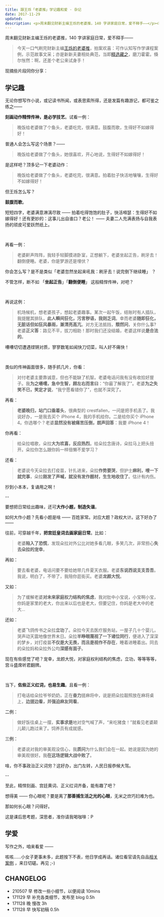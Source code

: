 ```yaml
---
title: 跟王烁「老婆推」学记趣和爱 · 杂记
date: 2017-11-29
updated: 
description: <p>周末翻见财新主编王烁的老婆推，140 字讲家庭日常，爱不释手——</p><blockquote><p>今天一口气刷完财新主编<a href="http://blog.sina.com.cn/s/articlelist_1640307671_0_1.html" target="_blank" rel="noopener">王烁的老婆推</a>，拍案欢喜：可作认知写作学课程案例，示范故事文采；亦是新新夫妻相处典范，当即<a href="https://workflowy.com/s/CO_N.3qiR2I8Pry" target="_blank" rel="noopener">精选藏之</a>，磨刀霍霍。倏尔怅然：啊，还差个老公来试身手！</p></blockquote><p>现摘些片段同你分享：…</p>
---
```



周末翻见财新主编王烁的老婆推，140 字讲家庭日常，爱不释手——

> 今天一口气刷完财新主编[王烁的老婆推](http://blog.sina.com.cn/s/articlelist_1640307671_0_1.html)，拍案欢喜：可作认知写作学课程案例，示范故事文采；亦是新新夫妻相处典范，当即[精选藏之](https://workflowy.com/s/CO_N.3qiR2I8Pry)，磨刀霍霍。倏尔怅然：啊，还差个老公来试身手！

现摘些片段同你分享：  

<!-- more --> 

## 学记趣

无论你想写作小说，或记读书所闻，或表思索所得，还是发篇有趣游记，都可鉴之练之——

**刻画动作精悍传神，是必学技艺**。试看一例：

>晚饭给老婆做了个鱼头，老婆吃完，很满意。鼓腹而歌，生得好不如嫁得好！

普通人会怎么写这个场景？——

>晚饭给老婆做了个鱼头，她很喜欢，开心地说，生得好不如嫁得好！

是这样吧？顶多记一下老婆动作：

>晚饭给老婆做了个鱼头，老婆吃完，很满意。拍着肚子快活地嚷嚷，生得好不如嫁得好！

但王烁怎么写？

**鼓腹而歌**。

短短四字，老婆满意淋漓尽致 —— 拍着吃得饱饱的肚子，快活嘚瑟：生得好不如嫁得好！还有更妙的：这事儿出自谁口？老公！ —— 夫妻二人充满表扬与自我表扬的顽皮可爱跃然纸上。

<br> 

再看一例：

>老婆鼾声阵阵，我轻手轻脚摸进卧室，正想躺下，老婆坐起正告，刷牙去！翻倒便睡。老婆，你是梦游还是埋伏？

你会怎么写？是不是类似「老婆忽然坐起来吼我：刷牙去！说完倒下继续睡」 ？

不管怎样，断不如 「**坐起正告**」「**翻倒便睡**」 这般精悍传神，对吧？

<br> 

再说这例：

>机场候机，想老婆孩子，想起老婆趣事。某次一起午饭，结账时有人插队，我提醒其排队，**此人瞬间狂化，污言秽语，我则乏词**。幸而老婆**随即狂化，无脏话但如狂风暴雨，兼清亮高亢**。对方无法抵挡，**颓然问**，关你什么事? 老婆**正义答**：路见不平，拔刀相助！那时我们还没结婚，老婆这样说**是合法的**。


嘈嘈切切遭遇铿锵对质，寥寥数笔如闻快刀切菜，叫人好不痛快！

<br> 

类似的传神画面很多，随手抓几片，你看：

>对付老婆主要靠诚意，但也不能缺了机智。老婆电话问我有没有收拾好屋子。我**为之嗫嚅，急中生智，顾左右而言曰**：“你最了解我了”。老婆**为之失笑不已，笑定才说**，“我宁愿看错你了”，也就不深究了。

再看：

>**老婆晚归，站门口垂着头**，很典型的 crestfallen，一问是把手机丢了。我说好办，一是我去买个 iPhone 4，我的手机给你。二是给你买个 iPhone 4。你选哪个？老婆**显然没有被痛苦压倒，朗声回答**：我要 iPhone 4！

你再看：

>给朵拉唱歌，朵拉**大为欢喜，反应热烈**。给朵拉念唐诗，朵拉马上把头扭开。朵拉你怎么跟你妈一样倍懒不爱学习？

还看：

>老婆说今天朵拉去打疫苗，针扎进来，朵拉**作势要哭**，但护士**麻利，嗖一下就完事**，朵拉**刚发了声喊，就没有发作题材，生生地收住了**。估计有内伤。

抄到小本本，复诵用之啊！


--

要想把日常绘出趣味，还可**大作小题，制造失谐**。

如何大作小题？先看小题是啥 —— 百姓家常。对应大题？政权大计。这下好办了 ——


往前，可穿越千年，**把宫廷皇词去画家庭日常**。比如：


>老婆**陷入了恐慌**，发现朵拉对外公比对她多看几眼，多笑几次，非常担心**失去朵拉的宠幸**。

再如：

>要去看老婆，电话问要不要给她带几件夏天衣服。老婆**东说西说支支吾吾**。我说，明白了，不带了，我陪你逛街买。老婆**龙颜大悦**。

又如：

>为了缓解老婆**对未来家庭权力结构的焦虑**，我对肚中小宝说，小宝啊小宝，你妈是家里的老大，你出来以后也是老大，但要记住，你妈是老大中的老大…

还如：

>老婆飞鸽传书之朵拉**立功**了。朵拉今天去医疗服务站，一屋子几十个婴儿，哭声动天震地像世界末日。朵拉**半睁眼蔑视了一下诸位同行**，便进入了深深的梦乡，对打疫苗**不仅是大无畏，而且是视作不存在**，睡着进睡着出。同去的朵拉妈和朵拉外公均**深感有面子**。

现在有些感觉了吧？宠幸，龙颜大悦，对家庭权利结构的焦虑，立功，等等等等，宫斗盛席听君翻牌。

<br> 

当下，**佐些正义红词，也易生趣**。且看一例：


>打电话给朵拉爷爷奶奶，正在**奋力**搓麻将中，说是把朵拉靓照放在麻将桌上，**边搓边看，并强迫麻友同看**。

二例：

>做好饭往桌上一摆，**实事求是**地对空气喊了声，“来吃猪食！”就看见老婆颠儿颠儿跑过来了。饲养员有成就感。

三例：

>老婆说对我的审美观没信心，我**质问**为什么我们会在一起。她说是因为她的审美观很好。我**在这场逻辑大战中败了**。

啥，你不事政治正义词穷？这好办，出门左转，人民日报恭候大驾。

--

至此，精悍刻画、宫廷黄词、正义红词齐备，能有趣了吧？

想得美 —— 你心眼呢？要是离了**那善捕生活之光的心眼**，无米之炊巧妇难为也。

那如何长心眼？问得好。

这是课后思考题，深思者，准你请我喝咖啡：P


## 学爱

写作之外，咱来看爱 ——

咳咳……小女子更事未多，此题按下不表，他日学成再话。诸位看官请先自品[相关案例](https://workflowy.com/s/CO_N.vJKoPcObKJ) ，来日切磋。再见 ;-)

## CHANGELOG

- 210507 早 修改一些小细节，以便阅读 10mins
- 171129 早 补充各类细节，发布至 blog 0.5h
- 171128 晚 慢改 3h
- 171128 早 快写初稿 0.5h

